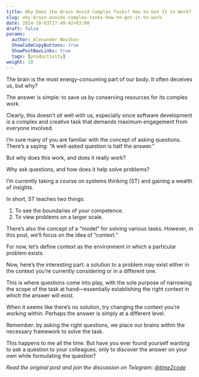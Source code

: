 ```yaml
---
title: Why Does the Brain Avoid Complex Tasks? How to Get It to Work?  
slug: why-brain-avoids-complex-tasks-how-to-get-it-to-work                 
date: 2024-10-03T17:49:42+03:00
draft: false                                  
params:
  author: Alexander Novikov                  
  ShowCodeCopyButtons: true
  ShowPostNavLinks: true
  tags: [productivity]                
weight: 10                                   
---
```


The brain is the most energy-consuming part of our body. It often deceives us, but why?

The answer is simple: to save us by conserving resources for its complex work.

Clearly, this doesn’t sit well with us, especially since software development is a complex and creative task that demands maximum engagement from everyone involved.

I’m sure many of you are familiar with the concept of asking questions. There’s a saying: “A well-asked question is half the answer.”

But why does this work, and does it really work?

Why ask questions, and how does it help solve problems?

I’m currently taking a course on systems thinking (ST) and gaining a wealth of insights.

In short, ST teaches two things:
1. To see the boundaries of your competence.
2. To view problems on a larger scale.

There’s also the concept of a “model” for solving various tasks. However, in this post, we’ll focus on the idea of “context.”

For now, let’s define context as the environment in which a particular problem exists.

Now, here’s the interesting part: a solution to a problem may exist either in the context you’re currently considering or in a different one.

This is where questions come into play, with the sole purpose of narrowing the scope of the task at hand—essentially establishing the right context in which the answer will exist.

When it seems like there’s no solution, try changing the context you’re working within. Perhaps the answer is simply at a different level.

Remember: by asking the right questions, we place our brains within the necessary framework to solve the task.

This happens to me all the time. But have you ever found yourself wanting to ask a question to your colleagues, only to discover the answer on your own while formulating the question?

*Read the original post and join the discussion on Telegram: [@time2code](https://t.me/time2code/305)*